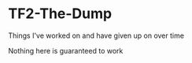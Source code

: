 # TF2-The-Dump
Things I've worked on and have given up on over time

Nothing here is guaranteed to work

